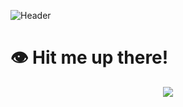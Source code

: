 ![Header](https://capsule-render.vercel.app/api?type=waving&color=ff0000&section=header&height=250&reversal=false&text=Vind%20d'Cifer&desc=%20%20%20%20%20&fontAlign=70&fontAlignY=37&descAlign=65&descAlignY=54&fontColor=191825)

# 👁 Hit me up there!
<p align="center">
  <a href"https://discord.com/users/401663024928391168"><img src="https://lanyard.cnrad.dev/api/401663024928391168"/></a>
</p>
